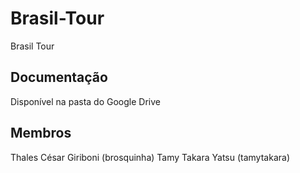 # Brasil-Tour
Brasil Tour
## Documentação
Disponível na pasta do Google Drive

## Membros
  Thales César Giriboni (brosquinha)
  Tamy Takara Yatsu (tamytakara)
